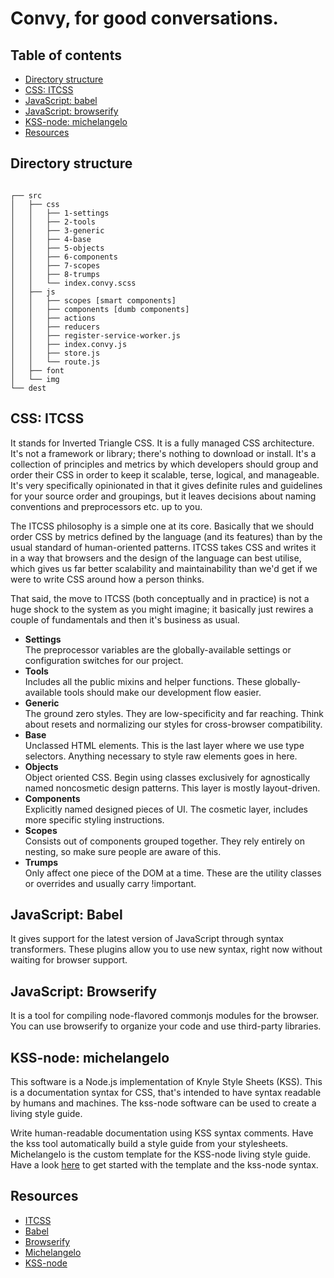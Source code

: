 # Convy, for good conversations.

## Table of contents
- [Directory structure](#directory-structure)
- [CSS: ITCSS](#css-itcss)
- [JavaScript: babel](#javascript-babel)
- [JavaScript: browserify](#javascript-browserify)
- [KSS-node: michelangelo](#kss-node-michelangelo)
- [Resources](#resources)


## Directory structure
```

┌── src
│   ├── css
│   │   ├── 1-settings
│   │   ├── 2-tools
│   │   ├── 3-generic
│   │   ├── 4-base
│   │   ├── 5-objects
│   │   ├── 6-components
│   │   ├── 7-scopes
│   │   ├── 8-trumps
│   │   └── index.convy.scss
│   ├── js
│   │   ├── scopes [smart components]
│   │   ├── components [dumb components]
│   │   ├── actions
│   │   ├── reducers
│   │   ├── register-service-worker.js
│   │   ├── index.convy.js
│   │   ├── store.js
│   │   └── route.js
│   ├── font
│   └── img
└── dest

```


## CSS: ITCSS
It stands for Inverted Triangle CSS. It is a fully managed CSS architecture. It's not a framework or library; there's nothing to download or install.
It's a collection of principles and metrics by which developers should group and order their CSS in order to keep it scalable, terse, logical, and manageable.
It's very specifically opinionated in that it gives definite rules and guidelines for your source order and groupings, but it leaves decisions about naming conventions and preprocessors etc. up to you.

The ITCSS philosophy is a simple one at its core. Basically that we should order CSS by metrics defined by the language (and its features) than by the usual standard of human-oriented patterns.
ITCSS takes CSS and writes it in a way that browsers and the design of the language can best utilise, which gives us far better scalability and maintainability than we'd get if we were to write CSS around how a person thinks.

That said, the move to ITCSS (both conceptually and in practice) is not a huge shock to the system as you might imagine; it basically just rewires a couple of fundamentals and then it's business as usual.

- **Settings** <br> The preprocessor variables are the globally-available settings or configuration switches for our project.
- **Tools** <br> Includes all the public mixins and helper functions. These globally-available tools should make our development flow easier.
- **Generic** <br> The ground zero styles. They are low-specificity and far reaching. Think about resets and normalizing our styles for cross-browser compatibility.
- **Base** <br> Unclassed HTML elements. This is the last layer where we use type selectors. Anything necessary to style raw elements goes in here.
- **Objects** <br> Object oriented CSS. Begin using classes exclusively for agnostically named noncosmetic design patterns. This layer is mostly layout-driven.
- **Components** <br> Explicitly named designed pieces of UI. The cosmetic layer, includes more specific styling instructions.
- **Scopes** <br> Consists out of components grouped together. They rely entirely on nesting, so make sure people are aware of this.
- **Trumps** <br> Only affect one piece of the DOM at a time. These are the utility classes or overrides and usually carry !important.


## JavaScript: Babel
It gives support for the latest version of JavaScript through syntax transformers. These plugins allow you to use new syntax, right now without waiting for browser support.


## JavaScript: Browserify
It is a tool for compiling node-flavored commonjs modules for the browser. You can use browserify to organize your code and use third-party libraries.


## KSS-node: michelangelo
This software is a Node.js implementation of Knyle Style Sheets (KSS). This is a documentation syntax for CSS, that's intended to have syntax readable by humans and machines. The kss-node software can be used to create a living style guide.

Write human-readable documentation using KSS syntax comments. Have the kss tool automatically build a style guide from your stylesheets. Michelangelo is the custom template for the KSS-node living style guide. Have a look [here](https://github.com/stamkracht/michelangelo "Github repo: michelangelo") to get started with the template and the kss-node syntax.


## Resources
- [ITCSS](http://www.creativebloq.com/web-design/manage-large-scale-web-projects-new-css-architecture-itcss-41514731 "Manage large-scale web projects with new CSS architecture ITCSS")
- [Babel](https://babeljs.io/ "Babel transforms your JavaScript")
- [Browserify](https://github.com/substack/browserify-handbook "How to use browserify to build modular applications")
- [Michelangelo](https://github.com/stamkracht/michelangelo "Github repo: michelangelo")
- [KSS-node](https://github.com/kss-node/kss-node "Github repo: kss-node")
